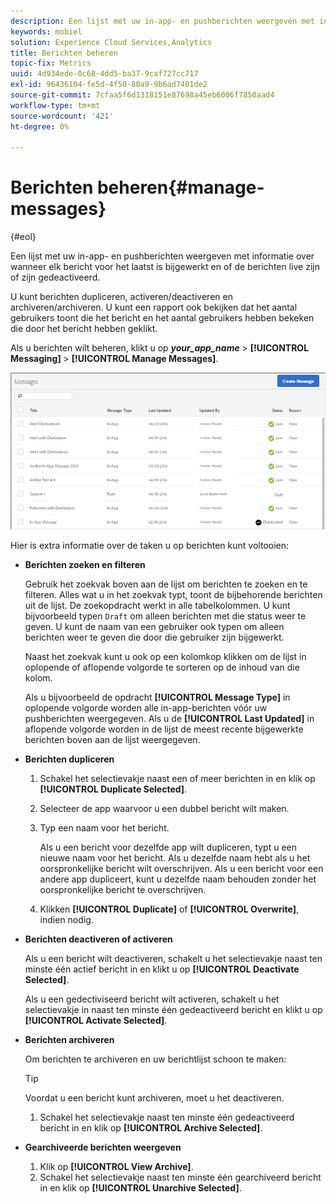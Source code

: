 ```yaml
---
description: Een lijst met uw in-app- en pushberichten weergeven met informatie over wanneer elk bericht voor het laatst is bijgewerkt en of de berichten live of gedeactiveerd zijn.
keywords: mobiel
solution: Experience Cloud Services,Analytics
title: Berichten beheren
topic-fix: Metrics
uuid: 4d934ede-0c68-4dd5-ba37-9caf727cc717
exl-id: 96436104-fe5d-4f50-80a9-9b6ad7401de2
source-git-commit: 7cfaa5f6d1318151e87698a45eb6006f7850aad4
workflow-type: tm+mt
source-wordcount: '421'
ht-degree: 0%

---
```


# Berichten beheren{#manage-messages}

{#eol}

Een lijst met uw in-app- en pushberichten weergeven met informatie over wanneer elk bericht voor het laatst is bijgewerkt en of de berichten live zijn of zijn gedeactiveerd.

U kunt berichten dupliceren, activeren/deactiveren en archiveren/archiveren. U kunt een rapport ook bekijken dat het aantal gebruikers toont die het bericht en het aantal gebruikers hebben bekeken die door het bericht hebben geklikt.

Als u berichten wilt beheren, klikt u op ***your_app_name*** > **[!UICONTROL Messaging]** > **[!UICONTROL Manage Messages]**.

![](assets/manage_messages.png)

Hier is extra informatie over de taken u op berichten kunt voltooien:

* **Berichten zoeken en filteren**

   Gebruik het zoekvak boven aan de lijst om berichten te zoeken en te filteren. Alles wat u in het zoekvak typt, toont de bijbehorende berichten uit de lijst. De zoekopdracht werkt in alle tabelkolommen. U kunt bijvoorbeeld typen `Draft` om alleen berichten met die status weer te geven. U kunt de naam van een gebruiker ook typen om alleen berichten weer te geven die door die gebruiker zijn bijgewerkt.

   Naast het zoekvak kunt u ook op een kolomkop klikken om de lijst in oplopende of aflopende volgorde te sorteren op de inhoud van die kolom.

   Als u bijvoorbeeld de opdracht **[!UICONTROL Message Type]** in oplopende volgorde worden alle in-app-berichten vóór uw pushberichten weergegeven. Als u de **[!UICONTROL Last Updated]** in aflopende volgorde worden in de lijst de meest recente bijgewerkte berichten boven aan de lijst weergegeven.

* **Berichten dupliceren**

   1. Schakel het selectievakje naast een of meer berichten in en klik op **[!UICONTROL Duplicate Selected]**.
   1. Selecteer de app waarvoor u een dubbel bericht wilt maken.
   1. Typ een naam voor het bericht.

      Als u een bericht voor dezelfde app wilt dupliceren, typt u een nieuwe naam voor het bericht. Als u dezelfde naam hebt als u het oorspronkelijke bericht wilt overschrijven. Als u een bericht voor een andere app dupliceert, kunt u dezelfde naam behouden zonder het oorspronkelijke bericht te overschrijven.

   1. Klikken **[!UICONTROL Duplicate]** of **[!UICONTROL Overwrite]**, indien nodig.

* **Berichten deactiveren of activeren**

   Als u een bericht wilt deactiveren, schakelt u het selectievakje naast ten minste één actief bericht in en klikt u op **[!UICONTROL Deactivate Selected]**.

   Als u een gedectiviseerd bericht wilt activeren, schakelt u het selectievakje in naast ten minste één gedeactiveerd bericht en klikt u op **[!UICONTROL Activate Selected]**.

* **Berichten archiveren**

   Om berichten te archiveren en uw berichtlijst schoon te maken:

   >[!TIP]
   >
   >Voordat u een bericht kunt archiveren, moet u het deactiveren.

   1. Schakel het selectievakje naast ten minste één gedeactiveerd bericht in en klik op **[!UICONTROL Archive Selected]**.

* **Gearchiveerde berichten weergeven**

   1. Klik op **[!UICONTROL View Archive]**.
   1. Schakel het selectievakje naast ten minste één gearchiveerd bericht in en klik op **[!UICONTROL Unarchive Selected]**.
